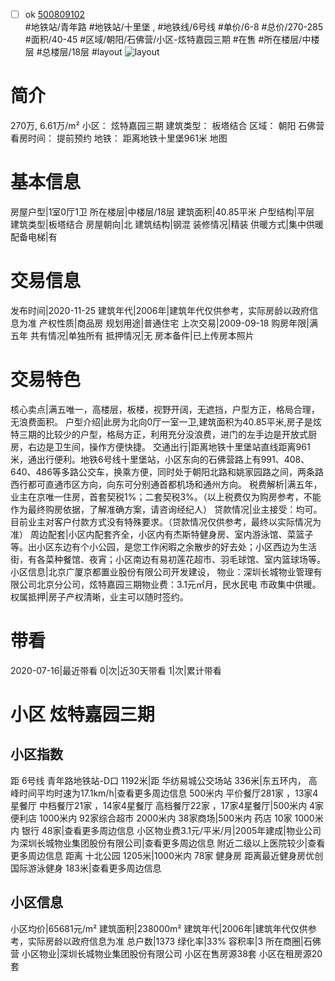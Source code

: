 - [ ] ok [500809102](https://bj.5i5j.com/ershoufang/500809102.html)  
 #地铁站/青年路 #地铁站/十里堡 ,  #地铁线/6号线
#单价/6-8 #总价/270-285 #面积/40-45   #区域/朝阳/石佛营/小区-炫特嘉园三期 #在售 #所在楼层/中楼层 #总楼层/18层 #layout 
![layout](http://image2a.5i5j.com/scm/HOUSE_CUSTOMER/1c9071a51448465fbd3e390c8b415f2b.jpg_P5.jpg) 
# 简介 
 270万,  6.61万/m² 
小区： 炫特嘉园三期
建筑类型： 板塔结合
区域： 朝阳 石佛营
看房时间： 提前预约
地铁： 距离地铁十里堡961米 地图
# 基本信息 
 房屋户型|1室0厅1卫
所在楼层|中楼层/18层
建筑面积|40.85平米
户型结构|平层
建筑类型|板塔结合
房屋朝向|北
建筑结构|钢混
装修情况|精装
供暖方式|集中供暖
配备电梯|有
# 交易信息 
 发布时间|2020-11-25
建筑年代|2006年|建筑年代仅供参考，实际房龄以政府信息为准
产权性质|商品房
规划用途|普通住宅
上次交易|2009-09-18
购房年限|满五年
共有情况|单独所有
抵押情况|无
房本备件|已上传房本照片
# 交易特色 
 核心卖点|满五唯一，高楼层，板楼，视野开阔，无遮挡，户型方正，格局合理，无浪费面积。
户型介绍|此房为北向0厅一室一卫,建筑面积为40.85平米,房子是炫特三期的比较少的户型，格局方正，利用充分没浪费，进门的左手边是开放式厨房，右边是卫生间，操作方便快捷。
交通出行|距离地铁十里堡站直线距离961米，通出行便利。地铁6号线十里堡站，小区东向的石佛营路上有991、408、640、486等多路公交车，换乘方便，同时处于朝阳北路和姚家园路之间，两条路西行都可直通市区方向，向东可分别通首都机场和通州方向。
税费解析|满五年，业主在京唯一住房，首套契税1%；二套契税3%。（以上税费仅为购房参考，不能作为最终购房依据，了解准确方案，请咨询经纪人）
贷款情况|业主接受：均可。目前业主对客户付款方式没有特殊要求。（贷款情况仅供参考，最终以实际情况为准）
周边配套|小区内配套齐全，小区内有杰斯特健身房、室内游泳馆、菜篮子等。出小区东边有个小公园，是您工作闲暇之余散步的好去处；小区西边为生活街，有各菜种餐馆、夜宵；小区南边有易初莲花超市、羽毛球馆、室内篮球场等。
小区信息|北京广厦京都置业股份有限公司开发建设， 物业：深圳长城物业管理有限公司北京分公司，炫特嘉园三期物业费：3.1元㎡月，民水民电 市政集中供暖。
权属抵押|房子产权清晰，业主可以随时签约。
# 带看 
 2020-07-16|最近带看	 0|次|近30天带看	 1|次|累计带看
# 小区 炫特嘉园三期
## 小区指数 
 距 6号线 青年路地铁站-D口 1192米|距 华纺易城公交场站 336米|东五环内， 高峰时间平均时速为17.1km/h|查看更多周边信息
500米内 平价餐厅281家 ，13家4星餐厅
中档餐厅21家 ，14家4星餐厅
高档餐厅22家 ，17家4星餐厅|500米内 4家便利店
1000米内 92家综合超市
2000米内 38家商场|500米内 药店 10家
1000米内 银行 48家|查看更多周边信息
小区物业费3.1元/平米/月|2005年建成|物业公司为深圳长城物业集团股份有限公司|查看更多周边信息
附近二级以上医院较少|查看更多周边信息
距离 十北公园 1205米|1000米内 78家 健身房
距离最近健身房优创国际游泳健身 183米|查看更多周边信息
## 小区信息 
 小区均价|65681元/m²
建筑面积|238000m²
建筑年代|2006年|建筑年代仅供参考，实际房龄以政府信息为准
总户数|1373
绿化率|33%
容积率|3
所在商圈|石佛营
小区物业|深圳长城物业集团股份有限公司
小区在售房源38套
小区在租房源20套
